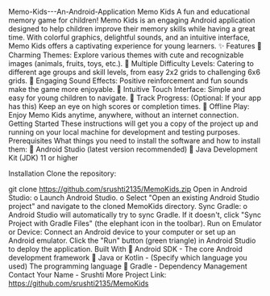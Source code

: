 Memo-Kids---An-Android-Application
Memo Kids A fun and educational memory game for children! Memo Kids is an engaging Android application designed to help children improve their memory skills while having a great time. With colorful graphics, delightful sounds, and an intuitive interface, Memo Kids offers a captivating experience for young learners. ✨ Features  Charming Themes: Explore various themes with cute and recognizable images (animals, fruits, toys, etc.).  Multiple Difficulty Levels: Catering to different age groups and skill levels, from easy 2x2 grids to challenging 6x6 grids.  Engaging Sound Effects: Positive reinforcement and fun sounds make the game more enjoyable.  Intuitive Touch Interface: Simple and easy for young children to navigate.  Track Progress: (Optional: If your app has this) Keep an eye on high scores or completion times.  Offline Play: Enjoy Memo Kids anytime, anywhere, without an internet connection. Getting Started These instructions will get you a copy of the project up and running on your local machine for development and testing purposes. Prerequisites What things you need to install the software and how to install them:  Android Studio (latest version recommended)  Java Development Kit (JDK) 11 or higher

Installation Clone the repository:

git clone https://github.com/srushti2135/MemoKids.zip Open in Android Studio: o Launch Android Studio. o Select "Open an existing Android Studio project" and navigate to the cloned MemoKids directory. Sync Gradle: o Android Studio will automatically try to sync Gradle. If it doesn't, click "Sync Project with Gradle Files" (the elephant icon in the toolbar). Run on Emulator or Device: Connect an Android device to your computer or set up an Android emulator. Click the "Run" button (green triangle) in Android Studio to deploy the application. Built With  Android SDK - The core Android development framework  Java or Kotlin - (Specify which language you used) The programming language  Gradle - Dependency Management Contact Your Name - Srushti More Project Link: https://github.com/srushti2135/MemoKids
